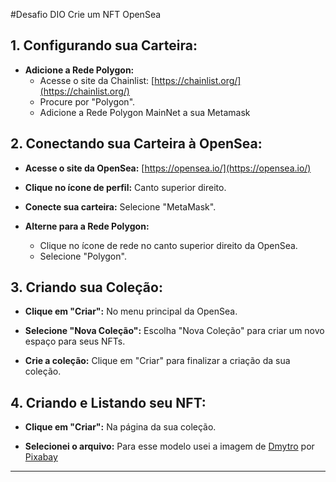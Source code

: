 #Desafio DIO Crie um NFT OpenSea
 
## 1. Configurando sua Carteira:

* **Adicione a Rede Polygon:**
    * Acesse o site da Chainlist: [https://chainlist.org/](https://chainlist.org/)
    * Procure por "Polygon".
    * Adicione a Rede Polygon MainNet a sua Metamask


## 2. Conectando sua Carteira à OpenSea:

* **Acesse o site da OpenSea:** [https://opensea.io/](https://opensea.io/)

* **Clique no ícone de perfil:** Canto superior direito.

* **Conecte sua carteira:** Selecione "MetaMask".


* **Alterne para a Rede Polygon:**
    * Clique no ícone de rede no canto superior direito da OpenSea.
    * Selecione "Polygon".

## 3. Criando sua Coleção:

* **Clique em "Criar":** No menu principal da OpenSea.

* **Selecione "Nova Coleção":** Escolha "Nova Coleção" para criar um novo espaço para seus NFTs.

* **Crie a coleção:** Clique em "Criar" para finalizar a criação da sua coleção.

## 4. Criando e Listando seu NFT:

* **Clique em "Criar":** Na página da sua coleção.

* **Selecionei o arquivo:** Para esse modelo usei a imagem de <a href="https://pixabay.com/pt/users/kiberstalker-8605132/?utm_source=link-attribution&utm_medium=referral&utm_campaign=image&utm_content=8626173">Dmytro</a> por <a href="https://pixabay.com/pt//?utm_source=link-attribution&utm_medium=referral&utm_campaign=image&utm_content=8626173">Pixabay</a>

* **